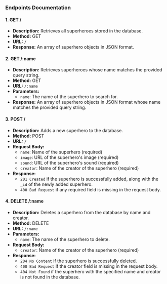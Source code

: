 ### Endpoints Documentation

#### 1. GET /

- **Description:** Retrieves all superheroes stored in the database.
- **Method:** GET
- **URL:** `/`
- **Response:** An array of superhero objects in JSON format.

#### 2. GET /:name

- **Description:** Retrieves superheroes whose name matches the provided query string.
- **Method:** GET
- **URL:** `/:name`
- **Parameters:**
  - `name`: The name of the superhero to search for.
- **Response:** An array of superhero objects in JSON format whose name matches the provided query string.

#### 3. POST /

- **Description:** Adds a new superhero to the database.
- **Method:** POST
- **URL:** `/`
- **Request Body:**
  - `name`: Name of the superhero (required)
  - `image`: URL of the superhero's image (required)
  - `sound`: URL of the superhero's sound (required)
  - `creator`: Name of the creator of the superhero (required)
- **Response:** 
  - `201 Created` if the superhero is successfully added, along with the `_id` of the newly added superhero.
  - `400 Bad Request` if any required field is missing in the request body.

#### 4. DELETE /:name

- **Description:** Deletes a superhero from the database by name and creator.
- **Method:** DELETE
- **URL:** `/:name`
- **Parameters:**
  - `name`: The name of the superhero to delete.
- **Request Body:**
  - `creator`: Name of the creator of the superhero (required)
- **Response:**
  - `204 No Content` if the superhero is successfully deleted.
  - `400 Bad Request` if the creator field is missing in the request body.
  - `404 Not Found` if the superhero with the specified name and creator is not found in the database.
